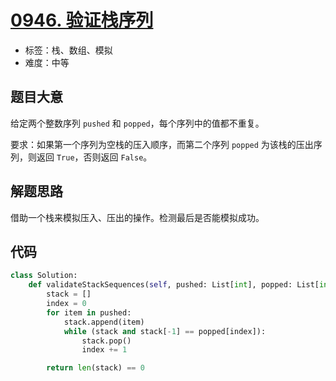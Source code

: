 # [0946. 验证栈序列](https://leetcode.cn/problems/validate-stack-sequences/)

- 标签：栈、数组、模拟
- 难度：中等

## 题目大意

给定两个整数序列 `pushed` 和 `popped`，每个序列中的值都不重复。

要求：如果第一个序列为空栈的压入顺序，而第二个序列 `popped` 为该栈的压出序列，则返回 `True`，否则返回 `False`。

## 解题思路

借助一个栈来模拟压入、压出的操作。检测最后是否能模拟成功。

## 代码

```Python
class Solution:
    def validateStackSequences(self, pushed: List[int], popped: List[int]) -> bool:
        stack = []
        index = 0
        for item in pushed:
            stack.append(item)
            while (stack and stack[-1] == popped[index]):
                stack.pop()
                index += 1

        return len(stack) == 0
```

